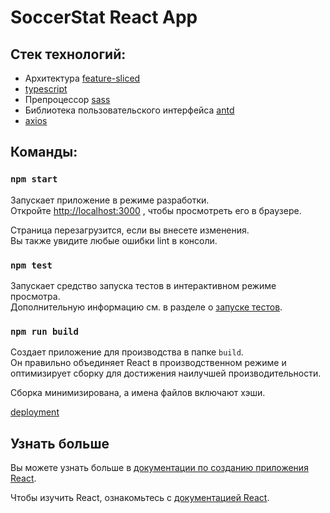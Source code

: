 # SoccerStat React App

## Cтек технологий:
- Архитектура [feature-sliced](https://feature-sliced.design/)
- [typescript](https://www.typescriptlang.org/docs/handbook/react.html)
- Препроцессор [sass](https://sass-lang.com/documentation)
- Библиотека пользовательского интерфейса [antd](https://ant.design/docs/react/introduce)
- [axios](https://axios-http.com/docs/intro)

## Команды:

### `npm start`

Запускает приложение в режиме разработки.\
Откройте [http://localhost:3000](http://localhost:3000) , чтобы просмотреть его в браузере.

Страница перезагрузится, если вы внесете изменения.\
Вы также увидите любые ошибки lint в консоли.

### `npm test`

Запускает средство запуска тестов в интерактивном режиме просмотра.\
Дополнительную информацию см. в разделе о [запуске тестов](https://facebook.github.io/create-react-app/docs/running-tests).

### `npm run build`

Создает приложение для производства в папке `build`.\
Он правильно объединяет React в производственном режиме и оптимизирует сборку для достижения наилучшей производительности.

Сборка минимизирована, а имена файлов включают хэши.

[deployment](https://facebook.github.io/create-react-app/docs/deployment)

## Узнать больше

Вы можете узнать больше в [документации по созданию приложения React](https://facebook.github.io/create-react-app/docs/getting-started).

Чтобы изучить React, ознакомьтесь с [документацией React](https://reactjs.org/).
